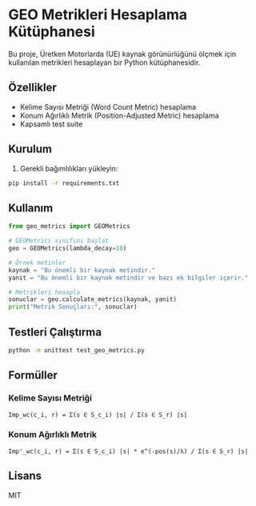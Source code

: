 # GEO Metrikleri Hesaplama Kütüphanesi

Bu proje, Üretken Motorlarda (UE) kaynak görünürlüğünü ölçmek için kullanılan metrikleri hesaplayan bir Python kütüphanesidir.

## Özellikler

- Kelime Sayısı Metriği (Word Count Metric) hesaplama
- Konum Ağırlıklı Metrik (Position-Adjusted Metric) hesaplama
- Kapsamlı test suite

## Kurulum

1. Gerekli bağımlılıkları yükleyin:
```bash
pip install -r requirements.txt
```

## Kullanım

```python
from geo_metrics import GEOMetrics

# GEOMetrics sınıfını başlat
geo = GEOMetrics(lambda_decay=10)

# Örnek metinler
kaynak = "Bu önemli bir kaynak metindir."
yanit = "Bu önemli bir kaynak metindir ve bazı ek bilgiler içerir."

# Metrikleri hesapla
sonuclar = geo.calculate_metrics(kaynak, yanit)
print("Metrik Sonuçları:", sonuclar)
```

## Testleri Çalıştırma

```bash
python -m unittest test_geo_metrics.py
```

## Formüller

### Kelime Sayısı Metriği
```
Imp_wc(c_i, r) = Σ(s ∈ S_c_i) |s| / Σ(s ∈ S_r) |s|
```

### Konum Ağırlıklı Metrik
```
Imp'_wc(c_i, r) = Σ(s ∈ S_c_i) |s| * e^(-pos(s)/λ) / Σ(s ∈ S_r) |s|
```

## Lisans

MIT 